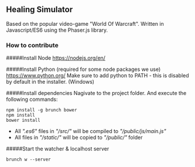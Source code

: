 ## Healing Simulator
Based on the popular video-game "World Of Warcraft". Written in Javascript/ES6 using the Phaser.js library.


### How to contribute

#####Install Node
https://nodejs.org/en/

#####Install Python (required for some node packages we use)
https://www.python.org/
Make sure to add python to PATH - this is disabled by default in the installer. (Windows)

#####Install dependencies
 Nagivate to the project folder. And execute the following commands:
```
npm install -g brunch bower
npm install
bower install
```
- All *".es6"* files in *"/src/"* will be compiled to *"/public/js/main.js"*
- All files in *"/static/"* will be copied to *"/public/"* folder

#####Start the watcher & localhost server
```
brunch w --server
```

